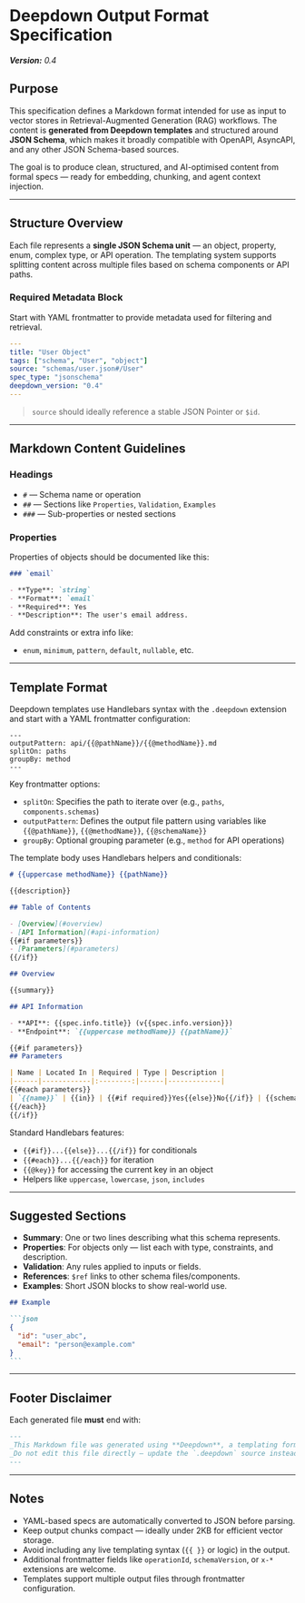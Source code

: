 # Deepdown Output Format Specification  

_**Version:** 0.4_

## Purpose

This specification defines a Markdown format intended for use as input to vector stores in Retrieval-Augmented Generation (RAG) workflows. The content is **generated from Deepdown templates** and structured around **JSON Schema**, which makes it broadly compatible with OpenAPI, AsyncAPI, and any other JSON Schema-based sources.

The goal is to produce clean, structured, and AI-optimised content from formal specs — ready for embedding, chunking, and agent context injection.

---

## Structure Overview

Each file represents a **single JSON Schema unit** — an object, property, enum, complex type, or API operation. The templating system supports splitting content across multiple files based on schema components or API paths.

### Required Metadata Block

Start with YAML frontmatter to provide metadata used for filtering and retrieval.

```yaml
---
title: "User Object"
tags: ["schema", "User", "object"]
source: "schemas/user.json#/User"
spec_type: "jsonschema"
deepdown_version: "0.4"
---
```

> `source` should ideally reference a stable JSON Pointer or `$id`.

---

## Markdown Content Guidelines

### Headings

- `#` — Schema name or operation
- `##` — Sections like `Properties`, `Validation`, `Examples`
- `###` — Sub-properties or nested sections

### Properties

Properties of objects should be documented like this:

```markdown
### `email`

- **Type**: `string`
- **Format**: `email`
- **Required**: Yes
- **Description**: The user's email address.
```

Add constraints or extra info like:

- `enum`, `minimum`, `pattern`, `default`, `nullable`, etc.

---

## Template Format

Deepdown templates use Handlebars syntax with the `.deepdown` extension and start with a YAML frontmatter configuration:

```
---
outputPattern: api/{{@pathName}}/{{@methodName}}.md
splitOn: paths
groupBy: method
---
```

Key frontmatter options:
- `splitOn`: Specifies the path to iterate over (e.g., `paths`, `components.schemas`)
- `outputPattern`: Defines the output file pattern using variables like `{{@pathName}}`, `{{@methodName}}`, `{{@schemaName}}`
- `groupBy`: Optional grouping parameter (e.g., `method` for API operations)

The template body uses Handlebars helpers and conditionals:

```markdown
# {{uppercase methodName}} {{pathName}}

{{description}}

## Table of Contents

- [Overview](#overview)
- [API Information](#api-information)
{{#if parameters}}
- [Parameters](#parameters)
{{/if}}

## Overview

{{summary}}

## API Information

- **API**: {{spec.info.title}} (v{{spec.info.version}})
- **Endpoint**: `{{uppercase methodName}} {{pathName}}`

{{#if parameters}}
## Parameters

| Name | Located In | Required | Type | Description |
|------|------------|:--------:|------|-------------|
{{#each parameters}}
| `{{name}}` | {{in}} | {{#if required}}Yes{{else}}No{{/if}} | {{schema.type}} | {{description}} |
{{/each}}
{{/if}}
```

Standard Handlebars features:
- `{{#if}}...{{else}}...{{/if}}` for conditionals
- `{{#each}}...{{/each}}` for iteration
- `{{@key}}` for accessing the current key in an object
- Helpers like `uppercase`, `lowercase`, `json`, `includes`

---

## Suggested Sections

- **Summary**: One or two lines describing what this schema represents.
- **Properties**: For objects only — list each with type, constraints, and description.
- **Validation**: Any rules applied to inputs or fields.
- **References**: `$ref` links to other schema files/components.
- **Examples**: Short JSON blocks to show real-world use.

````markdown
## Example

```json
{
  "id": "user_abc",
  "email": "person@example.com"
}
```
````

---

## Footer Disclaimer

Each generated file **must** end with:

```markdown
---
_This Markdown file was generated using **Deepdown**, a templating format for AI-ready JSON Schema content._  
_Do not edit this file directly — update the `.deepdown` source instead._
---
```

---

## Notes

- YAML-based specs are automatically converted to JSON before parsing.
- Keep output chunks compact — ideally under 2KB for efficient vector storage.
- Avoid including any live templating syntax (`{{ }}` or logic) in the output.
- Additional frontmatter fields like `operationId`, `schemaVersion`, or `x-*` extensions are welcome.
- Templates support multiple output files through frontmatter configuration.
